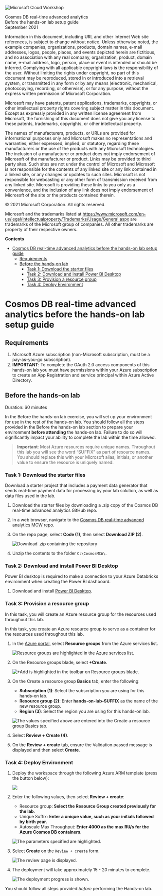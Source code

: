 ![Microsoft Cloud Workshop](https://github.com/Microsoft/MCW-Template-Cloud-Workshop/raw/main/Media/ms-cloud-workshop.png 'Microsoft Cloud Workshop')

<div class="MCWHeader1">
Cosmos DB real-time advanced analytics
</div>

<div class="MCWHeader2">
Before the hands-on lab setup guide
</div>

<div class="MCWHeader3">
September 2021
</div>

Information in this document, including URL and other Internet Web site references, is subject to change without notice. Unless otherwise noted, the example companies, organizations, products, domain names, e-mail addresses, logos, people, places, and events depicted herein are fictitious, and no association with any real company, organization, product, domain name, e-mail address, logo, person, place or event is intended or should be inferred. Complying with all applicable copyright laws is the responsibility of the user. Without limiting the rights under copyright, no part of this document may be reproduced, stored in or introduced into a retrieval system, or transmitted in any form or by any means (electronic, mechanical, photocopying, recording, or otherwise), or for any purpose, without the express written permission of Microsoft Corporation.

Microsoft may have patents, patent applications, trademarks, copyrights, or other intellectual property rights covering subject matter in this document. Except as expressly provided in any written license agreement from Microsoft, the furnishing of this document does not give you any license to these patents, trademarks, copyrights, or other intellectual property.

The names of manufacturers, products, or URLs are provided for informational purposes only and Microsoft makes no representations and warranties, either expressed, implied, or statutory, regarding these manufacturers or the use of the products with any Microsoft technologies. The inclusion of a manufacturer or product does not imply endorsement of Microsoft of the manufacturer or product. Links may be provided to third party sites. Such sites are not under the control of Microsoft and Microsoft is not responsible for the contents of any linked site or any link contained in a linked site, or any changes or updates to such sites. Microsoft is not responsible for webcasting or any other form of transmission received from any linked site. Microsoft is providing these links to you only as a convenience, and the inclusion of any link does not imply endorsement of Microsoft of the site or the products contained therein.

© 2021 Microsoft Corporation. All rights reserved.

Microsoft and the trademarks listed at <https://www.microsoft.com/en-us/legal/intellectualproperty/Trademarks/Usage/General.aspx> are trademarks of the Microsoft group of companies. All other trademarks are property of their respective owners.

**Contents**

<!-- TOC -->

- [Cosmos DB real-time advanced analytics before the hands-on lab setup guide](#cosmos-db-real-time-advanced-analytics-before-the-hands-on-lab-setup-guide)
  - [Requirements](#requirements)
  - [Before the hands-on lab](#before-the-hands-on-lab)
    - [Task 1: Download the starter files](#task-1-download-the-starter-files)
    - [Task 2: Download and install Power BI Desktop](#task-2-download-and-install-power-bi-desktop)
    - [Task 3: Provision a resource group](#task-3-provision-a-resource-group)
    - [Task 4: Deploy Environment](#task-4-deploy-environment)

<!-- /TOC -->

# Cosmos DB real-time advanced analytics before the hands-on lab setup guide

## Requirements

1. Microsoft Azure subscription (non-Microsoft subscription, must be a pay-as-you-go subscription).
2. **IMPORTANT**: To complete the OAuth 2.0 access components of this hands-on lab you must have permissions within your Azure subscription to create an App Registration and service principal within Azure Active Directory.

## Before the hands-on lab

Duration: 60 minutes

In the Before the hands-on lab exercise, you will set up your environment for use in the rest of the hands-on lab. You should follow all the steps provided in the Before the hands-on lab section to prepare your environment **before attending** the hands-on lab. Failure to do so will significantly impact your ability to complete the lab within the time allowed.

> **Important**: Most Azure resources require unique names. Throughout this lab you will see the word “SUFFIX” as part of resource names. You should replace this with your Microsoft alias, initials, or another value to ensure the resource is uniquely named.

### Task 1: Download the starter files

Download a starter project that includes a payment data generator that sends real-time payment data for processing by your lab solution, as well as data files used in the lab.

1. Download the starter files by downloading a .zip copy of the Cosmos DB real-time advanced analytics GitHub repo.

2. In a web browser, navigate to the [Cosmos DB real-time advanced analytics MCW repo](https://github.com/Microsoft/MCW-Cosmos-DB-Real-Time-Advanced-Analytics).

3. On the repo page, select **Code (1)**, then select **Download ZIP (2)**.

   ![Download .zip containing the repository](media/git-hub-download-repo.png 'Download ZIP')

4. Unzip the contents to the folder `C:\CosmosMCW\`.

### Task 2: Download and install Power BI Desktop

Power BI desktop is required to make a connection to your Azure Databricks environment when creating the Power BI dashboard.

1. Download and install [Power BI Desktop](https://powerbi.microsoft.com/desktop/).

### Task 3: Provision a resource group

In this task, you will create an Azure resource group for the resources used throughout this lab.

In this task, you create an Azure resource group to serve as a container for the resources used throughout this lab.

1. In the [Azure portal](https://portal.azure.com), select **Resource groups** from the Azure services list.

   ![Resource groups are highlighted in the Azure services list.](media/azure-services-resource-groups.png "Azure services")

2. On the Resource groups blade, select **+Create**.

   ![+Add is highlighted in the toolbar on Resource groups blade.](media/resource-groups-add.png "Resource groups")

3. On the Create a resource group **Basics** tab, enter the following:

   - **Subscription (1)**: Select the subscription you are using for this hands-on lab.
   - **Resource group (2)**: Enter **hands-on-lab-SUFFIX** as the name of the new resource group.
   - **Region (3)**: Select the region you are using for this hands-on lab.

   ![The values specified above are entered into the Create a resource group Basics tab.](media/create-resource-group.png "Create resource group")

4. Select **Review + Create (4)**.

5. On the **Review + create** tab, ensure the Validation passed message is displayed and then select **Create**.

### Task 4: Deploy Environment

1. Deploy the workspace through the following Azure ARM template (press the button below):

    <a href="https://portal.azure.com/#create/Microsoft.Template/uri/https%3A%2F%2Fraw.githubusercontent.com%2FMicrosoft%2FMCW-Cosmos-DB-Real-Time-Advanced-Analytics%2Fmaster%2FHands-on%20lab%2FDeployment%2Fenvironment-template.json" target="_blank"><img src="https://aka.ms/deploytoazurebutton" /></a>

2. Enter the following values, then select **Review + create**:

   - Resource group: **Select the Resource Group created previously for the lab**.
   - Unique Suffix: **Enter a unique value, such as your initials followed by birth year**.
   - Autoscale Max Throughput: **Enter 4000 as the max RU/s for the Azure Cosmos DB containers**.

   ![The parameters specified are highlighted.](media/deploy-deployment-parameter-fields.png 'The parameters specified are highlighted')

3. Select **Create** on the `Review + create` form.

    ![The review page is displayed.](media/deploy-review.png "Review + create")

4. The deployment will take approximately 15 - 20 minutes to complete.

    ![The deployment progress is shown.](media/deploy-deployment-progress.png 'The deployment progress is shown')

You should follow all steps provided _before_ performing the Hands-on lab.
